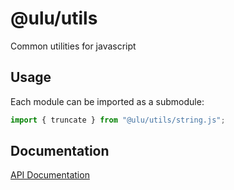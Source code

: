 # @ulu/utils

Common utilities for javascript

## Usage

Each module can be imported as a submodule:

```js
import { truncate } from "@ulu/utils/string.js";
```

## Documentation

[API Documentation](https://jscherbe.github.io/utils/)

